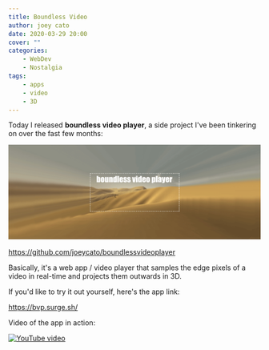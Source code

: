 ```yaml
---
title: Boundless Video
author: joey cato
date: 2020-03-29 20:00
cover: ""
categories:
    - WebDev
    - Nostalgia
tags:
    - apps
    - video
    - 3D
---
```


Today I released <b>boundless video player</b>, a side project I've been tinkering on over the fast few months:

![bvplogo](bvplogo.png)

https://github.com/joeycato/boundlessvideoplayer

Basically, it's a web app / video player that samples the edge pixels of a video in real-time and projects them outwards in 3D.

If you'd like to try it out yourself, here's the app link:

https://bvp.surge.sh/

Video of the app in action:

[![YouTube video](https://img.youtube.com/vi/BEVUlyltP-g/0.jpg)](https://www.youtube.com/watch?v=BEVUlyltP-g "Paranoimia")
